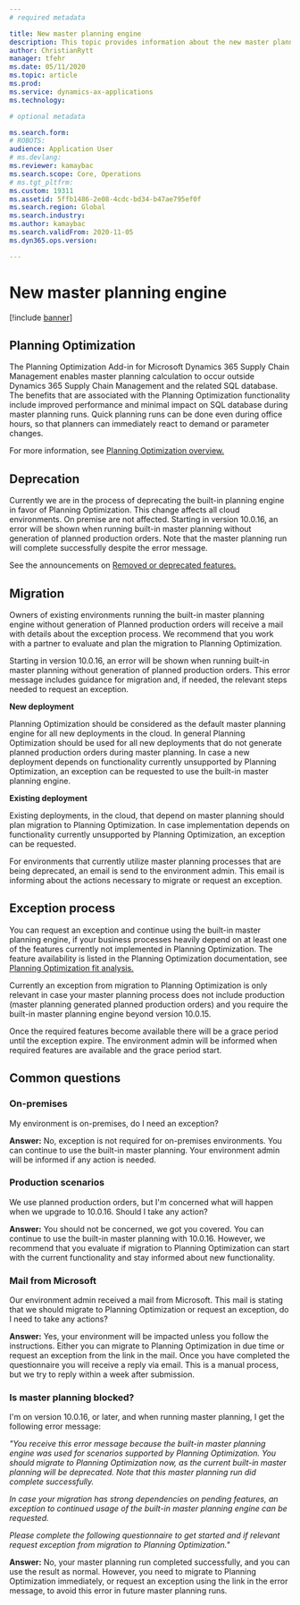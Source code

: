 ```yaml
---
# required metadata

title: New master planning engine
description: This topic provides information about the new master planning engine and the migration needed. 
author: ChristianRytt
manager: tfehr
ms.date: 05/11/2020
ms.topic: article
ms.prod: 
ms.service: dynamics-ax-applications
ms.technology: 

# optional metadata

ms.search.form: 
# ROBOTS: 
audience: Application User
# ms.devlang: 
ms.reviewer: kamaybac
ms.search.scope: Core, Operations
# ms.tgt_pltfrm: 
ms.custom: 19311
ms.assetid: 5ffb1486-2e08-4cdc-bd34-b47ae795ef0f
ms.search.region: Global
ms.search.industry: 
ms.author: kamaybac
ms.search.validFrom: 2020-11-05
ms.dyn365.ops.version: 

---
```


# New master planning engine

[!include [banner](../includes/banner.md)]

## Planning Optimization

The Planning Optimization Add-in for Microsoft Dynamics 365 Supply Chain Management enables master planning calculation to occur outside Dynamics 365 Supply Chain Management and the related SQL database. The benefits that are associated with the Planning Optimization functionality include improved performance and minimal impact on SQL database during master planning runs. Quick planning runs can be done even during office hours, so that planners can immediately react to demand or parameter changes.

For more information, see [Planning Optimization overview.](https://docs.microsoft.com/dynamics365/supply-chain/master-planning/planning-optimization/planning-optimization-overview)

## Deprecation

Currently we are in the process of deprecating the built-in planning engine in favor of Planning Optimization. This change affects all cloud environments. On premise are not affected. Starting in version 10.0.16, an error will be shown when running built-in master planning without generation of planned production orders. Note that the master planning run will complete successfully despite the error message.

See the announcements on [Removed or deprecated features.](https://docs.microsoft.com/dynamics365/supply-chain/get-started/removed-deprecated-features-scm-updates#use-of-built-in-supply-chain-management-master-planning-engine-for-manufacturing-scenarios)

## Migration

Owners of existing environments running the built-in master planning engine without generation of Planned production orders will receive a mail with details about the exception process. We recommend that you work with a partner to evaluate and plan the migration to Planning Optimization.

Starting in version 10.0.16, an error will be shown when running built-in master planning without generation of planned production orders. This error message includes guidance for migration and, if needed, the relevant steps needed to request an exception.

**New deployment**

Planning Optimization should be considered as the default master planning engine for all new deployments in the cloud. In general Planning Optimization should be used for all new deployments that do not generate planned production orders during master planning. In case a new deployment depends on functionality currently unsupported by Planning Optimization, an exception can be requested to use the built-in master planning engine.

**Existing deployment**

Existing deployments, in the cloud, that depend on master planning should plan migration to Planning Optimization. In case implementation depends on functionality currently unsupported by Planning Optimization, an exception can be requested.

For environments that currently utilize master planning processes that are being deprecated, an email is send to the environment admin. This email is informing about the actions necessary to migrate or request an exception.

## Exception process

You can request an exception and continue using the built-in master planning engine, if your business processes heavily depend on at least one of the features currently not implemented in Planning Optimization. The feature availability is listed in the Planning Optimization documentation, see [Planning Optimization fit analysis.](https://docs.microsoft.com/dynamics365/supply-chain/master-planning/planning-optimization/planning-optimization-fit-analysis)

Currently an exception from migration to Planning Optimization is only relevant in case your master planning process does not include production (master planning generated planned production orders) and you require the built-in master planning engine beyond version 10.0.15.

Once the required features become available there will be a grace period until the exception expire. The environment admin will be informed when required features are available and the grace period start.

## Common questions

### On-premises
My environment is on-premises, do I need an exception?

**Answer:** No, exception is not required for on-premises environments. You can continue to use the built-in master planning. Your environment admin will be informed if any action is needed.

### Production scenarios
We use planned production orders, but I&#39;m concerned what will happen when we upgrade to 10.0.16. Should I take any action?

**Answer:** You should not be concerned, we got you covered. You can continue to use the built-in master planning with 10.0.16. However, we recommend that you evaluate if migration to Planning Optimization can start with the current functionality and stay informed about new functionality.

### Mail from Microsoft
Our environment admin received a mail from Microsoft. This mail is stating that we should migrate to Planning Optimization or request an exception, do I need to take any actions?

**Answer:** Yes, your environment will be impacted unless you follow the instructions. Either you can migrate to Planning Optimization in due time or request an exception from the link in the mail. Once you have completed the questionnaire you will receive a reply via email. This is a manual process, but we try to reply within a week after submission.

### Is master planning blocked?
I'm on version 10.0.16, or later, and when running master planning, I get the following error message:

_&quot;You receive this error message because the built-in master planning engine was used for scenarios supported by Planning Optimization. You should migrate to Planning Optimization now, as the current built-in master planning will be deprecated. Note that this master planning run did complete successfully._

_In case your migration has strong dependencies on pending features, an exception to continued usage of the built-in master planning engine can be requested._

_Please complete the following questionnaire to get started and if relevant request exception from migration to Planning Optimization.&quot;_

**Answer:** No, your master planning run completed successfully, and you can use the result as normal. However, you need to migrate to Planning Optimization immediately, or request an exception using the link in the error message, to avoid this error in future master planning runs.
